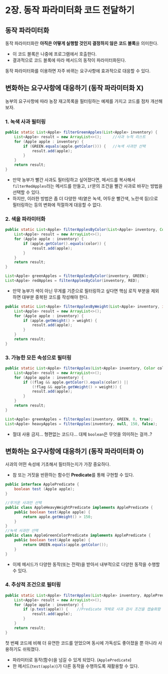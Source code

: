 # 2장. 동작 파라미터화 코드 전달하기

## 동작 파라미터화

동작 파라미터화란 **아직은 어떻게 실행할 것인지 결정하지 않은 코드 블록**을 의미한다.
- 이 코드 블록은 나중에 프로그램에서 호출한다.
- 결과적으로 코드 블록에 따라 메서드의 동작이 파라미터화된다.

동작 파라미터화를 이용하면 자주 바뀌는 요구사항에 효과적으로 대응할 수 있다.

## 변화하는 요구사항에 대응하기 (동작 파라미터화 X)

농부의 요구사항에 따라 농장 재고목록을 필터링하는 예제를 가지고 코드를 점차 개선해보자.

### 1. 녹색 사과 필터링

```java
public static List<Apple> filterGreenApples(List<Apple> inventory) {
    List<Apple> result = new ArrayList<>();     //사과 누적 리스트
    for (Apple apple : inventory) {
        if (GREEN.equals(apple.getColor())) {   //녹색 사과만 선택
            result.add(apple);
        }
    }
    return result;
}
```

- 만약 농부가 빨간 사과도 필터링하고 싶어졌다면, 메서드를 복사해서 `filterRedApples`라는 메서드를 만들고, `if`문의 조건을 빨간 사과로 바꾸는 방법을 선택할 수 있다.
- 하지만, 이러한 방법은 좀 더 다양한 색(옅은 녹색, 어두운 빨간색, 노란색 등)으로 필터링하는 등의 변화에 적절하게 대응할 수 없다.

### 2. 색을 파라미터화

```java
public static List<Apple> filterApplesByColor(List<Apple> inventory, Color color) {
    List<Apple> result = new ArrayList<>();
    for (Apple apple : inventory) {
        if (apple.getColor().equals(color)) {
            result.add(apple);
        }
    }
    return result;
}

List<Apple> greenApples = filterApplesByColor(inventory, GREEN);
List<Apple> redApples = filterApplesByColor(inventory, RED);
```

- 만약 농부가 색이 아닌 무게를 기준으로 필터링하고 싶다면 핵심 로직 부분을 제외하면 대부분 중복된 코드를 작성해야 한다.

```java
public static List<Apple> filterApplesByWeight(List<Apple> inventory, int weight) {
    List<Apple> result = new ArrayList<>();
    for (Apple apple : inventory) {
        if (apple.getWeight() > weight) {
            result.add(apple);
        }
    }
    return result;
}
```

### 3. 가능한 모든 속성으로 필터링

```java
public static List<Apple> filterApples(List<Apple> inventory, Color color, int weight, boolean flag) {
    List<Apple> result = new ArrayList<>();
    for (Apple apple : inventory) {
        if ((flag && apple.getColor().equals(color)) ||
            (!flag && apple.getWeight() > weight)) {
            result.add(apple);
        }
    }
    return result;
}

List<Apple> greenApples = filterApples(inventory, GREEN, 0, true);
List<Apple> heavyApples = filterApples(inventory, null, 150, false);
```

- 절대 사용 금지... 형편없는 코드다... 대체 `boolean`은 무엇을 의미하는 걸까..?

## 변화하는 요구사항에 대응하기 (동작 파라미터화 O)

사과의 어떤 속성에 기초해서 필터하는지가 가장 중요하다.
- 참 또는 거짓을 반환하는 함수인 **Predicate**를 통해 구현할 수 있다.

```java
public interface ApplePredicate {
    boolean test (Apple apple);
}
```
```java
//무거운 사과만 선택
public class AppleHeavyWeightPredicate implements ApplePredicate {
    public boolean test(Apple apple) {
        return apple.getWeight() > 150;
    }
}
//녹색 사과만 선택
public class AppleGreenColorPredicate implements ApplePredicate {
    public boolean test(Apple apple) {
        return GREEN.equals(apple.getColor());
    }
}
```

- 이제 메서드가 다양한 동작(또는 전략)을 받아서 내부적으로 다양한 동작을 수행할 수 있다.

### 4. 추상적 조건으로 필터링

```java
public static List<Apple> filterApples(List<Apple> inventory, ApplePredicate p) {
    List<Apple> result = new ArrayList<>();
    for (Apple apple : inventory) {
        if (p.test(apple)) {    //Predicate 객체로 사과 검사 조건을 캡슐화함
            result.add(apple);
        }
    }
    return result;
}
```

첫 번째 코드에 비해 더 유연한 코드를 얻었으며 동시에 가독성도 좋아졌을 뿐 아니라 사용하기도 쉬워졌다.
- 파라미터로 동작(함수)을 넘길 수 있게 되었다. (`ApplePredicate`)
- 한 메서드(`test(apple)`)가 다른 동작을 수행하도록 재활용할 수 있다.
